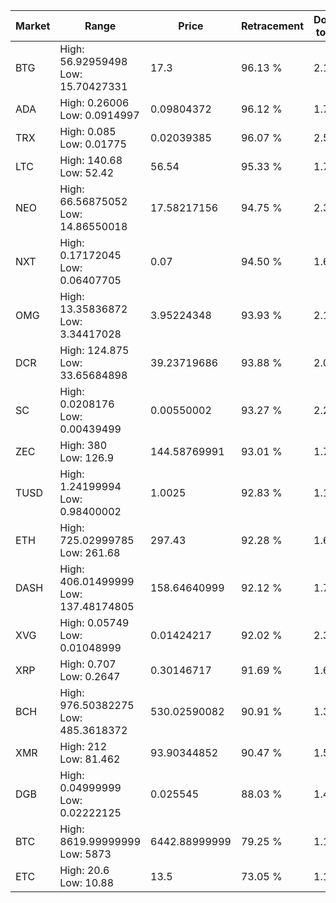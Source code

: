 | Market | Range | Price| Retracement | Doubles to 50% |
| --- | --- | --- | --- | --- |
| BTG | High: 56.92959498<br />Low: 15.70427331 | 17.3 | 96.13 % | 2.10 |
| ADA | High: 0.26006<br />Low: 0.0914997 | 0.09804372 | 96.12 % | 1.79 |
| TRX | High: 0.085<br />Low: 0.01775 | 0.02039385 | 96.07 % | 2.52 |
| LTC | High: 140.68<br />Low: 52.42 | 56.54 | 95.33 % | 1.71 |
| NEO | High: 66.56875052<br />Low: 14.86550018 | 17.58217156 | 94.75 % | 2.32 |
| NXT | High: 0.17172045<br />Low: 0.06407705 | 0.07 | 94.50 % | 1.68 |
| OMG | High: 13.35836872<br />Low: 3.34417028 | 3.95224348 | 93.93 % | 2.11 |
| DCR | High: 124.875<br />Low: 33.65684898 | 39.23719686 | 93.88 % | 2.02 |
| SC | High: 0.0208176<br />Low: 0.00439499 | 0.00550002 | 93.27 % | 2.29 |
| ZEC | High: 380<br />Low: 126.9 | 144.58769991 | 93.01 % | 1.75 |
| TUSD | High: 1.24199994<br />Low: 0.98400002 | 1.0025 | 92.83 % | 1.11 |
| ETH | High: 725.02999785<br />Low: 261.68 | 297.43 | 92.28 % | 1.66 |
| DASH | High: 406.01499999<br />Low: 137.48174805 | 158.64640999 | 92.12 % | 1.71 |
| XVG | High: 0.05749<br />Low: 0.01048999 | 0.01424217 | 92.02 % | 2.39 |
| XRP | High: 0.707<br />Low: 0.2647 | 0.30146717 | 91.69 % | 1.61 |
| BCH | High: 976.50382275<br />Low: 485.3618372 | 530.02590082 | 90.91 % | 1.38 |
| XMR | High: 212<br />Low: 81.462 | 93.90344852 | 90.47 % | 1.56 |
| DGB | High: 0.04999999<br />Low: 0.02222125 | 0.025545 | 88.03 % | 1.41 |
| BTC | High: 8619.99999999<br />Low: 5873 | 6442.88999999 | 79.25 % | 1.12 |
| ETC | High: 20.6<br />Low: 10.88 | 13.5 | 73.05 % | 1.17 |
